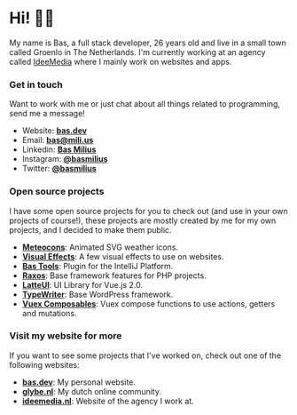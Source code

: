 # Hi! 👋🏽

My name is Bas, a full stack developer, 26 years old and live in a small town called Groenlo in The
Netherlands. I'm currently working at an agency called [IdeeMedia](https://github.com/ideemedia)
where I mainly work on websites and apps.

### Get in touch
Want to work with me or just chat about all things related to programming, send me a message!
- Website: **[bas.dev](https://bas.dev)**
- Email: **bas@mili.us**
- Linkedin: **[Bas Milius](https://www.linkedin.com/in/basmilius/)**
- Instagram: **[@basmilius](https://instagram.com/basmilius)**
- Twitter: **[@basmilius](https://twitter.com/basmilius)**

### Open source projects
I have some open source projects for you to check out (and use in your own projects of course!),
these projects are mostly created by me for my own projects, and I decided to make them public.
- **[Meteocons](https://github.com/basmilius/weather-icons)**: Animated SVG weather icons.
- **[Visual Effects](https://github.com/basmilius/visual-effects)**: A few visual effects to use on websites.
- **[Bas Tools](https://github.com/basmilius/bas-tools)**: Plugin for the IntelliJ Platform.
- **[Raxos](https://github.com/basmilius/raxos)**: Base framework features for PHP projects.
- **[LatteUI](https://github.com/basmilius/latte-ui)**: UI Library for Vue.js 2.0.
- **[TypeWriter](https://github.com/glybe/typewriter)**: Base WordPress framework.
- **[Vuex Composables](https://github.com/basmilius/vuex-composables)**: Vuex compose functions
  to use actions, getters and mutations.
  
### Visit my website for more
If you want to see some projects that I've worked on, check out one of the following websites:
- **[bas.dev](https://bas.dev)**: My personal website.
- **[glybe.nl](https://glybe.nl)**: My dutch online community.
- **[ideemedia.nl](https://ideemedia.nl)**: Website of the agency I work at.
